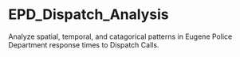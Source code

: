 # EPD_Dispatch_Analysis
Analyze spatial, temporal, and catagorical patterns in Eugene Police Department response times to Dispatch Calls.
